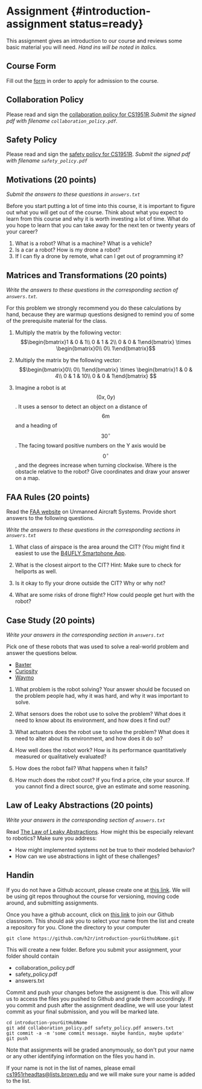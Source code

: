 # Assignment {#introduction-assignment status=ready}

This assignment gives an introduction to our course and
reviews some basic material you will need. *Hand ins will be
noted in italics.*

## Course Form

Fill out the
[form](https://docs.google.com/forms/d/1H9RmjkpoRjVK3JAbkEogyKDuwZQWIR6a7M4KQng4Tf0/viewform?edit_requested=true)
in order to apply for admission to the course. 

## Collaboration Policy

Please read and sign the [collaboration policy for
CS1951R](collab_policy.pdf).*Submit the signed pdf with filename
`collaboration_policy.pdf`.*

## Safety Policy

Please read and sign the [safety policy for CS1951R](safety_policy.pdf).
*Submit the signed pdf with filename `safety_policy.pdf`*

## Motivations (20 points)

*Submit the answers to these questions in `answers.txt`*

Before you start putting a lot of time into this course, it is important to
figure out what you will get out of the course.  Think about what you expect to
learn from this course and why it is worth investing a lot of time.  What do
you hope to learn that you can take away for the next ten or twenty years of
your career?

1. What is a robot? What is a machine? What is a vehicle?
2. Is a car a robot? How is my drone a robot?
3. If I can fly a drone by remote, what can I get out of programming it?

## Matrices and Transformations (20 points)

*Write the answers to these questions in the corresponding section of `answers.txt`.*

For this problem we strongly recommend you do these calculations by hand,
because they are warmup questions designed to remind you of some of the
prerequisite material for the class.

1. Multiply the matrix by the following vector: 
  $$\begin{bmatrix}1 & 0 & 1\\
                 0 & 1 & 2\\
                 0 & 0 & 1\end{bmatrix} 
  \times 
  \begin{bmatrix}0\\
                 0\\
                 1\end{bmatrix}$$

2. Multiply the matrix by the following vector:
   $$\begin{bmatrix}0\\
                  0\\
                  1\end{bmatrix} 
   \times 
   \begin{bmatrix}1 & 0 & 4\\
                  0 & 1 & 10\\
                  0 & 0 & 1\end{bmatrix} $$

3. Imagine a robot is at $$(0x,0y)$$. It uses a sensor to detect an object on
   a distance of $$6\mbox{m}$$ and a heading of $$30^{\circ}$$. The facing
   toward positive numbers on the Y axis would be $$0^{\circ}$$, and the
   degrees increase when turning clockwise. Where is the obstacle relative to
   the robot? Give coordinates and draw your answer on a map.

## FAA Rules (20 points)

Read the [FAA website](https://www.faa.gov/uas/) on Unmanned Aircraft Systems.
Provide short answers to the following questions.

*Write the answers to these questions in the corresponding sections in `answers.txt`*

1. What class of airspace is the area around the CIT? (You might find it
   easiest to use the [B4UFLY Smartphone
   App](https://www.faa.gov/uas/where_to_fly/b4ufly/).

2. What is the closest airport to the CIT? Hint: Make sure to check for
   heliports as well.

3. Is it okay to fly your drone outside the CIT? Why or why not? 

4. What are some risks of drone flight? How could people get hurt with the
   robot?

## Case Study (20 points)

*Write your answers in the corresponding section in `answers.txt`*

Pick one of these robots that was used to solve a real-world problem and answer
the questions below.
- [Baxter](https://www.rethinkrobotics.com/baxter/)
- [Curiosity](https://en.wikipedia.org/wiki/Curiosity_(rover))
- [Waymo](https://waymo.com)

1. What problem is the robot solving? Your answer should be focused on the
   problem people had, why it was hard, and why it was important to solve. 

2. What sensors does the robot use to solve the problem? What does it need to
   know about its environment, and how does it find out?

3. What actuators does the robot use to solve the problem? What does it need to
   alter about its environment, and how does it do so?

4. How well does the robot work? How is its performance quantitatively measured
   or qualitatively evaluated?

5. How does the robot fail? What happens when it fails?

6. How much does the robot cost? If you find a price, cite your source. If you
   cannot find a direct source, give an estimate and some reasoning.

## Law of Leaky Abstractions (20 points)

*Write your answers in the corresponding section of `answers.txt`*

Read [The Law of Leaky
Abstractions](https://www.joelonsoftware.com/2002/11/11/the-law-of-leaky-abstractions/).
How might this be especially relevant to robotics? Make sure you address:
- How might implemented systems not be true to their modeled behavior?
- How can we use abstractions in light of these challenges?

## Handin

If you do not have a Github account, please create one at [this
link](https://github.com). We will be using git repos throughout the course for
versioning, moving code around, and submitting assignments.

Once you have a github account, click on [this
link](https://classroom.github.com/a/Yc9ObA6D) to join our Github classroom.
This should ask you to select your name from the list and create a repository
for you. Clone the directory to your computer

`git clone https://github.com/h2r/introduction-yourGithubName.git`

This will create a new folder. Before you submit your assignment, your folder
should contain

* collaboration_policy.pdf
* safety_policy.pdf
* answers.txt

Commit and push your changes before the assignemt is due. This will allow us to
access the files you pushed to Github and grade them accordingly. If you commit
and push after the assignment deadline, we will use your latest commit as your
final submission, and you will be marked late.

```
cd introduction-yourGitHubName
git add collaboration_policy.pdf safety_policy.pdf answers.txt
git commit -a -m 'some commit message. maybe handin, maybe update'
git push
```

Note that assignments will be graded anonymously, so don't put your name or any
other identifying information on the files you hand in. 

If your name is not in the list of names, please email
cs1951rheadtas@lists.brown.edu and we will make sure your name is added to the
list.
